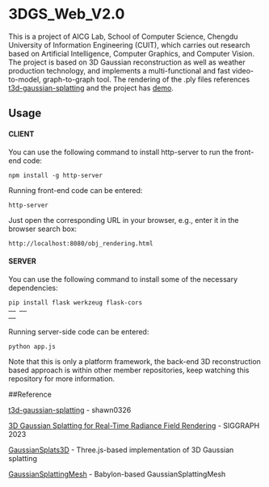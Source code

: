 # 3DGS_Web_V2.0

This is a project of AICG Lab, School of Computer Science, Chengdu University of Information Engineering (CUIT), which carries out research based on Artificial Intelligence, Computer Graphics, and Computer Vision. The project is based on 3D Gaussian reconstruction as well as weather production technology, and implements a multi-functional and fast video-to-model, graph-to-graph tool.
The rendering of the .ply files references [t3d-gaussian-splatting](https://github.com/uinosoft/t3d-gaussian-splatting) and the project has [demo](https://uinosoft.github.io/t3d-gaussian-splatting/examples/).

## Usage

#### CLIENT

You can use the following command to install http-server to run the front-end code:

	npm install -g http-server

Running front-end code can be entered:

	http-server

Just open the corresponding URL in your browser, e.g., enter it in the browser search box:

	http://localhost:8080/obj_rendering.html
    

#### SERVER

You can use the following command to install some of the necessary dependencies:

	pip install flask werkzeug flask-cors
	…… ……
	……

Running server-side code can be entered:

	python app.js

Note that this is only a platform framework, the back-end 3D reconstruction based approach is within other member repositories, keep watching this repository for more information.

##Reference

[t3d-gaussian-splatting](https://github.com/uinosoft/t3d-gaussian-splatting) - shawn0326

[3D Gaussian Splatting for Real-Time Radiance Field Rendering](https://repo-sam.inria.fr/fungraph/3d-gaussian-splatting/) - SIGGRAPH 2023

[GaussianSplats3D](https://github.com/mkkellogg/GaussianSplats3D) - Three.js-based implementation of 3D Gaussian splatting

[GaussianSplattingMesh](https://github.com/BabylonJS/Babylon.js/blob/master/packages/dev/core/src/Meshes/GaussianSplatting/gaussianSplattingMesh.ts) - Babylon-based GaussianSplattingMesh